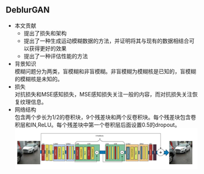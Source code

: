 ## DeblurGAN  
- 本文贡献  
  - 提出了损失和架构  
  - 提出了一种生成运动模糊数据的方法，并证明将其与现有的数据相结合可以获得更好的效果  
  - 提出了一种评估性能的方法
- 背景知识  
  模糊问题分为两类，盲模糊和非盲模糊。非盲模糊为模糊核是已知的，盲模糊的模糊核是未知的。
- 损失  
  对抗损失和MSE感知损失，MSE感知损失关注一般的内容，而对抗损失关注恢复纹理信息。  
- 网络结构  
  包含两个步长为1/2的卷积块，9个残差块和两个反卷积块。每个残差块包含卷积层和IN,ReLU。每个残差块中第一个卷积层后面设置0.5的dropout。  
  ![](https://github.com/sfxz035/DL-Learning/raw/master/picture/DeburGAN.png)   
  
<!--stackedit_data:
eyJoaXN0b3J5IjpbMTk3OTk1OTE5NywyNjM0MDE0MDUsLTIxMD
A0NTQ3ODcsLTU2MDIwOTAxMSwtMTI4MzY3MDczOF19
-->